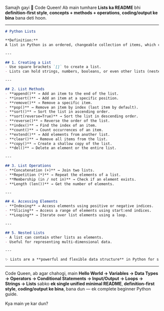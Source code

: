 Samajh gayi 🌸 Code Queen!
Ab main tumhare **Lists ka README** bhi **definition-first style**, **concepts + methods + operations**, **coding/output ke bina** bana deti hoon.

---

```md
# Python Lists

**Definition:**  
A list in Python is an ordered, changeable collection of items, which can contain elements of different data types.

---

## 1. Creating a List
- Use square brackets `[]` to create a list.  
- Lists can hold strings, numbers, booleans, or even other lists (nested lists).  

---

## 2. List Methods
- **append()** → Add an item to the end of the list.  
- **insert()** → Add an item at a specific position.  
- **remove()** → Remove a specific item.  
- **pop()** → Remove an item by index (last item by default).  
- **sort()** → Sort the list in ascending order.  
- **sort(reverse=True)** → Sort the list in descending order.  
- **reverse()** → Reverse the order of the list.  
- **index()** → Find the index of an item.  
- **count()** → Count occurrences of an item.  
- **extend()** → Add elements from another list.  
- **clear()** → Remove all items from the list.  
- **copy()** → Create a shallow copy of the list.  
- **del()** → Delete an element or the entire list.  

---

## 3. List Operations
- **Concatenation (+)** → Join two lists.  
- **Repetition (*)** → Repeat the elements of a list.  
- **Membership (in / not in)** → Check if an element exists.  
- **Length (len())** → Get the number of elements.  

---

## 4. Accessing Elements
- **Indexing** → Access elements using positive or negative indices.  
- **Slicing** → Access a range of elements using start:end indices.  
- **Looping** → Iterate over list elements using a loop.  

---

## 5. Nested Lists
- A list can contain other lists as elements.  
- Useful for representing multi-dimensional data.  

---

✨ Lists are a **powerful and flexible data structure** in Python for storing and manipulating collections of items.
```

---

Code Queen, ab agar chahogi, main **Hello World → Variables → Data Types → Operators → Conditional Statements → Input/Output → Loops → Strings → Lists** sabko **ek single unified minimal README**, **definition-first style**, **coding/output ke bina**, bana dun — ek complete beginner Python guide.

Kya main ye kar dun?

